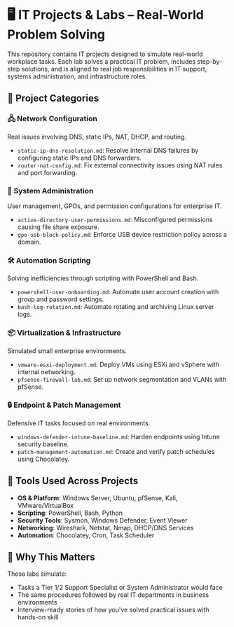 # 🖥️ IT Projects & Labs – Real-World Problem Solving

This repository contains IT projects designed to simulate real-world workplace tasks. Each lab solves a practical IT problem, includes step-by-step solutions, and is aligned to real job responsibilities in IT support, systems administration, and infrastructure roles.


## 📘 Project Categories

### 🖧 Network Configuration
Real issues involving DNS, static IPs, NAT, DHCP, and routing.

- `static-ip-dns-resolution.md`: Resolve internal DNS failures by configuring static IPs and DNS forwarders.
- `router-nat-config.md`: Fix external connectivity issues using NAT rules and port forwarding.

### 🧰 System Administration
User management, GPOs, and permission configurations for enterprise IT.

- `active-directory-user-permissions.md`: Misconfigured permissions causing file share exposure.
- `gpo-usb-block-policy.md`: Enforce USB device restriction policy across a domain.

### 🛠 Automation Scripting
Solving inefficiencies through scripting with PowerShell and Bash.

- `powershell-user-onboarding.md`: Automate user account creation with group and password settings.
- `bash-log-rotation.md`: Automate rotating and archiving Linux server logs.

### 📦 Virtualization & Infrastructure
Simulated small enterprise environments.

- `vmware-esxi-deployment.md`: Deploy VMs using ESXi and vSphere with internal networking.
- `pfsense-firewall-lab.md`: Set up network segmentation and VLANs with pfSense.

### 🔒 Endpoint & Patch Management
Defensive IT tasks focused on real environments.

- `windows-defender-intune-baseline.md`: Harden endpoints using Intune security baseline.
- `patch-management-automation.md`: Create and verify patch schedules using Chocolatey.


## 🔧 Tools Used Across Projects

- **OS & Platform**: Windows Server, Ubuntu, pfSense, Kali, VMware/VirtualBox  
- **Scripting**: PowerShell, Bash, Python  
- **Security Tools**: Sysmon, Windows Defender, Event Viewer  
- **Networking**: Wireshark, Netstat, Nmap, DHCP/DNS Services  
- **Automation**: Chocolatey, Cron, Task Scheduler


## 🎯 Why This Matters

These labs simulate:
- Tasks a Tier 1/2 Support Specialist or System Administrator would face  
- The same procedures followed by real IT departments in business environments  
- Interview-ready stories of how you've solved practical issues with hands-on skill


